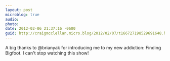 ```yaml
---
layout: post
microblog: true
audio: 
photo: 
date: 2012-02-06 21:37:16 -0600
guid: http://craigmcclellan.micro.blog/2012/02/07/t166727198529691648.html
---
```

A big thanks to @brianyak for introducing me to my new addiction: Finding Bigfoot. I can't stop watching this show!
